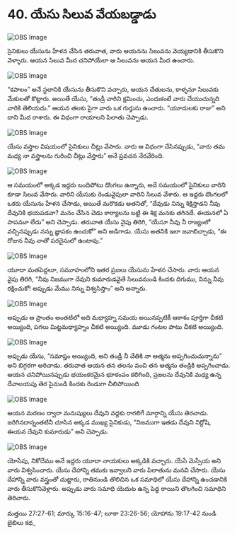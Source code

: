 # 40. యేసు సిలువ వేయబడ్డాడు

![OBS Image](https://cdn.door43.org/obs/jpg/360px/obs-en-40-01.jpg)

సైనికులు యేసును హేళన చేసిన తరువాత, వారు ఆయనను సిలువను వెయ్యడానికి తీసుకొని వెళ్ళారు. ఆయన సిలువ మీద చనిపోయేలా ఆ సిలువను ఆయన మీద ఉంచారు. 

![OBS Image](https://cdn.door43.org/obs/jpg/360px/obs-en-40-02.jpg)

“కపాలం” అనే స్థలానికి యేసును తీసుకొని వచ్చారు, ఆయన చేతులను, కాళ్ళనూ సిలువకు మేకులతో కొట్టారు. అయితే యేసు, “తండ్రీ వారిని క్షమించు, ఎందుకంటే వారు చేయుచున్నది వారికి తెలియదు.” ఆయన తలకు పైగా వారు ఒక గుర్తును ఉంచారు. “యూదులకు రాజు” అని దాని మీద రాశారు. ఈ విధంగా రాయాలని పిలాతు చెప్పాడు.

![OBS Image](https://cdn.door43.org/obs/jpg/360px/obs-en-40-03.jpg)

యేసు వస్త్రాల విషయంలో సైనికులు చీట్లు వేసారు. వారు ఆ విధంగా చేసినప్పుడు, “వారు తమ మధ్య నా వస్త్రాలను గురించి చీట్లు వేస్తారు” అనే ప్రవచన నేరవేరింది.

![OBS Image](https://cdn.door43.org/obs/jpg/360px/obs-en-40-04.jpg)

ఆ సమయంలో అక్కడ ఇద్దరు బందిపోటు దొంగలు ఉన్నారు, అదే సమయంలో సైనికులు వారిని కూడా సిలువ వేసారు. వారిని యేసుకు రెండువైపులా వారిని సిలువ వేశారు. ఆ ఇద్దరు దొంగలలో ఒకరు యేసును హేళన చేసాడు, అయితే మరొకడు అతనితో, “దేవుడు నిన్ను శిక్షిస్తాడని నీవు దేవునికి భయపడవా? మనం చేసిన చెడు కార్యాలను బట్టి ఈ శిక్ష మనకు తగినదే. ఈయనలో ఏ పాపమూ లేదు” అని చెప్పాడు. తరువాత యేసు వైపు తిరిగి, “యేసూ నీవు నీ రాజ్యంలో వచ్చినప్పుడు నన్ను జ్ఞాపకం ఉంచుకో” అని అడిగాడు. యేసు అతనికి ఇలా జవాబిచ్చాడు, “ఈ రోజున నీవు నాతో పరదైసులో ఉంటావు.”

![OBS Image](https://cdn.door43.org/obs/jpg/360px/obs-en-40-05.jpg)

యూదా మతపెద్దలూ, సమూహంలోని ఇతర ప్రజలు యేసును హేళన చేసారు. వారు ఆయన వైపు తిరిగి, “నీవు నిజముగా దేవుని కుమారుడవైతే సిలువనుండి కిందకు దిగుము, నిన్ను నీవు రక్షించుకో! అప్పుడు మేము నిన్ను విశ్వసిస్తాం” అని అన్నారు.

![OBS Image](https://cdn.door43.org/obs/jpg/360px/obs-en-40-06.jpg)

అప్పుడు ఆ ప్రాంతం అంతటిలో అది మధ్యాహ్న సమయ అయినప్పటికీ ఆకాశం పూర్తిగా చీకటి అయ్యింది, పగలు మిట్టమధ్యాహ్నం చీకటి అయ్యింది. మూడు గంటల పాటు చీకటి అయ్యింది.

![OBS Image](https://cdn.door43.org/obs/jpg/360px/obs-en-40-07.jpg)

అప్పుడు యేసు, “సమాప్తం అయ్యింది, అని తండ్రీ నీ చేతికి నా ఆత్మను అప్పగించుచున్నాను” అని బిగ్గరగా అరిచాడు. తరువాత ఆయన తన తలను వంచి తన ఆత్మను తండ్రికి అప్పగించాడు. ఆయన చనిపోయినప్పుడు భయంకరమైన భూకంపం కలిగింది, ప్రజలను దేవునికి మధ్య ఉన్న దేవాలయపు తెర పైనుండి కిందకు రెండుగా చీలిపోయింది

![OBS Image](https://cdn.door43.org/obs/jpg/360px/obs-en-40-08.jpg)

ఆయన మరణం ద్వారా మనుష్యులు దేవుని వద్దకు రాగలిగే మార్గాన్ని యేసు తెరచాడు. జరిగినదాన్నంతటినీ చూసిన అక్కడ ముఖ్య సైనికుడు, “నిజముగా ఇతడు దేవుని నిర్దోషి, ఈయన దేవుని కుమారుడు” అని చెప్పాడు.

![OBS Image](https://cdn.door43.org/obs/jpg/360px/obs-en-40-09.jpg)

యోసేపు, నికోదేము అనే ఇద్దరు యూదా నాయకులు అక్కడికి వచ్చారు. యేసే మెస్సీయ అని వారు విశ్వసించారు. యేసు దేహాన్ని తమకు ఇవ్వాలని వారు పిలాతును మనవి చేసారు. యేసు దేహాన్ని వారు వస్త్రంతో చుట్టారు, రాతినుండి తొలిచిన ఒక సమాధిలో యేసు దేహాన్ని ఉంచడానికి వారు తీసుకొనివెళ్లారు. అప్పుడు వారు సమాధి యెదుట ఉన్న పెద్ద రాయిని తొలగించి సమాధిని తెరిచారు.

మత్తయి 27:27-61; మార్కు 15:16-47; లూకా 23:26-56; యోహాను 19:17-42 నుండి బైబిలు కథ_

